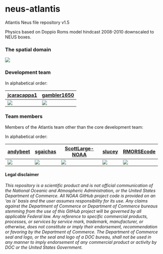 
<!-- README.md is generated from README.Rmd. Please edit that file -->

# neus-atlantis

<!-- badges: start -->

<!-- badges: end -->

Atlantis Neus file repository v1.5

Physics based on Doppio Roms model hindcast 2008-2010 downscaled to NEUS
boxes.

### The spatial domain

![](https://raw.githubusercontent.com/NOAA-EDAB/neus-atlantis/master/Geometry/AtlantisNeusDomain.PNG)<!-- -->


### Development team

In alphabetical
order:

| [jcaracappa1](https://github.com/jcaracappa1)                                                      | [gambler1650](https://github.com/gambler1650)                                                     |
| -------------------------------------------------------------------------------------------------- | ------------------------------------------------------------------------------------------------- |
| [![](https://avatars1.githubusercontent.com/u/57966543?s=100&v=4)](https://github.com/jcaracappa1) | [![](https://avatars1.githubusercontent.com/u/5949383?s=100&v=4)](https://github.com/gambler1650) |

### Team members

Members of the Atlantis team other than the core development team:

In alphabetical
order:

| [andybeet](https://github.com/andybeet)                                                         | [sgaichas](https://github.com/sgaichas)                                                        | [ScottLarge-NOAA](https://github.com/ScottLarge-NOAA)                                                  | [slucey](https://github.com/slucey)                                                          | [RMORSEcode](https://github.com/RMORSEcode)                                                       |
| ----------------------------------------------------------------------------------------------- | ---------------------------------------------------------------------------------------------- | ------------------------------------------------------------------------------------------------------ | -------------------------------------------------------------------------------------------- | ------------------------------------------------------------------------------------------------- |
| [![](https://avatars1.githubusercontent.com/u/22455149?s=100&v=4)](https://github.com/andybeet) | [![](https://avatars1.githubusercontent.com/u/8172302?s=100&v=4)](https://github.com/sgaichas) | [![](https://avatars1.githubusercontent.com/u/62562436?s=100&v=4)](https://github.com/ScottLarge-NOAA) | [![](https://avatars1.githubusercontent.com/u/5578254?s=100&v=4)](https://github.com/slucey) | [![](https://avatars1.githubusercontent.com/u/10620840?s=100&v=4)](https://github.com/RMORSEcode) |

#### Legal disclaimer

*This repository is a scientific product and is not official
communication of the National Oceanic and Atmospheric Administration, or
the United States Department of Commerce. All NOAA GitHub project code
is provided on an ‘as is’ basis and the user assumes responsibility for
its use. Any claims against the Department of Commerce or Department of
Commerce bureaus stemming from the use of this GitHub project will be
governed by all applicable Federal law. Any reference to specific
commercial products, processes, or services by service mark, trademark,
manufacturer, or otherwise, does not constitute or imply their
endorsement, recommendation or favoring by the Department of Commerce.
The Department of Commerce seal and logo, or the seal and logo of a DOC
bureau, shall not be used in any manner to imply endorsement of any
commercial product or activity by DOC or the United States Government.*
